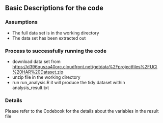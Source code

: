## Basic Descriptions for the code

### Assumptions
* The full data set is in the working directory
* The data set has been extracted out

### Process to successfully running the code
* download data set from https://d396qusza40orc.cloudfront.net/getdata%2Fprojectfiles%2FUCI%20HAR%20Dataset.zip
* unzip file in the working directory
* run run_analysis.R it will produce the tidy dataset within analysis_result.txt

### Details
Please refer to the Codebook for the details about the variables in the result file
